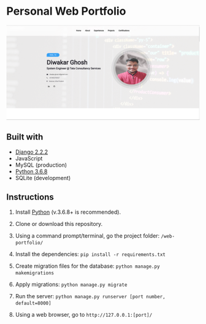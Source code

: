 # Personal Web Portfolio
![Homepage](https://raw.githubusercontent.com/Diwakar-debug/PortfolioApp/production/static/assets/images/homepage-latest.png)

## Built with
* [Django 2.2.2](https://www.djangoproject.com/)
* JavaScript
* MySQL (production)
* [Python 3.6.8](https://www.python.org/)
* SQLite (development)

## Instructions
1. Install [Python](https://www.python.org/) (v.3.6.8+ is recommended).
1. Clone or download this repository.
1. Using a command prompt/terminal, go the project folder: `/web-portfolio/`

1. Install the dependencies: 
`pip install -r requirements.txt`
1. Create migration files for the database:
`python manage.py makemigrations`
1. Apply migrations:
 `python manage.py migrate`
1. Run the server:
`python manage.py runserver [port number, default=8000]`
1. Using a web browser, go to `http://127.0.0.1:[port]/`
